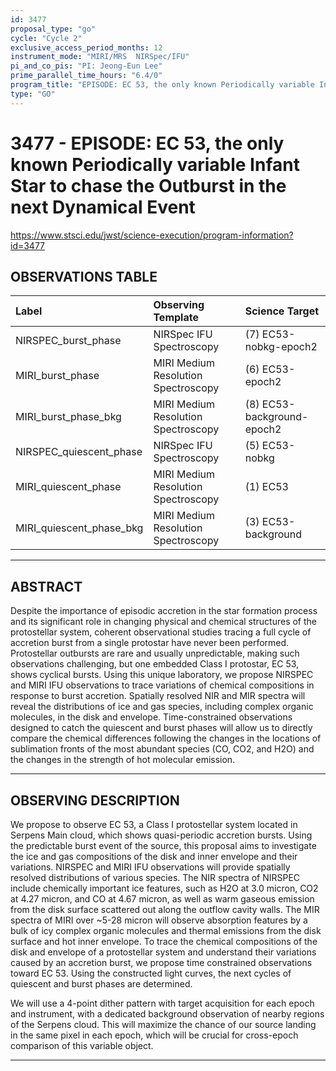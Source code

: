 ```yaml
---
id: 3477
proposal_type: "go"
cycle: "Cycle 2"
exclusive_access_period_months: 12
instrument_mode: "MIRI/MRS  NIRSpec/IFU"
pi_and_co_pis: "PI: Jeong-Eun Lee"
prime_parallel_time_hours: "6.4/0"
program_title: "EPISODE: EC 53, the only known Periodically variable Infant Star to chase the Outburst in the next Dynamical Event"
type: "GO"
---
```

# 3477 - EPISODE: EC 53, the only known Periodically variable Infant Star to chase the Outburst in the next Dynamical Event
https://www.stsci.edu/jwst/science-execution/program-information?id=3477
## OBSERVATIONS TABLE
| Label                      | Observing Template              | Science Target             |
| :------------------------- | :------------------------------ | :------------------------- |
| NIRSPEC_burst_phase        | NIRSpec IFU Spectroscopy        | (7) EC53-nobkg-epoch2      |
| MIRI_burst_phase           | MIRI Medium Resolution Spectroscopy | (6) EC53-epoch2            |
| MIRI_burst_phase_bkg       | MIRI Medium Resolution Spectroscopy | (8) EC53-background-epoch2 |
| NIRSPEC_quiescent_phase    | NIRSpec IFU Spectroscopy        | (5) EC53-nobkg             |
| MIRI_quiescent_phase       | MIRI Medium Resolution Spectroscopy | (1) EC53                   |
| MIRI_quiescent_phase_bkg   | MIRI Medium Resolution Spectroscopy | (3) EC53-background        |

---

## ABSTRACT

Despite the importance of episodic accretion in the star formation process and its significant role in changing physical and chemical structures of the protostellar system, coherent observational studies tracing a full cycle of accretion burst from a single protostar have never been performed. Protostellar outbursts are rare and usually unpredictable, making such observations challenging, but one embedded Class I protostar, EC 53, shows cyclical bursts. Using this unique laboratory, we propose NIRSPEC and MIRI IFU observations to trace variations of chemical compositions in response to burst accretion. Spatially resolved NIR and MIR spectra will reveal the distributions of ice and gas species, including complex organic molecules, in the disk and envelope. Time-constrained observations designed to catch the quiescent and burst phases will allow us to directly compare the chemical differences following the changes in the locations of sublimation fronts of the most abundant species (CO, CO2, and H2O) and the changes in the strength of hot molecular emission.

---

## OBSERVING DESCRIPTION

We propose to observe EC 53, a Class I protostellar system located in Serpens Main cloud, which shows quasi-periodic accretion bursts. Using the predictable burst event of the source, this proposal aims to investigate the ice and gas compositions of the disk and inner envelope and their variations. NIRSPEC and MIRI IFU observations will provide spatially resolved distributions of various species. The NIR spectra of NIRSPEC include chemically important ice features, such as H2O at 3.0 micron, CO2 at 4.27 micron, and CO at 4.67 micron, as well as warm gaseous emission from the disk surface scattered out along the outflow cavity walls. The MIR spectra of MIRI over ~5-28 micron will observe absorption features by a bulk of icy complex organic molecules and thermal emissions from the disk surface and hot inner envelope. To trace the chemical compositions of the disk and envelope of a protostellar system and understand their variations caused by an accretion burst, we propose time constrained observations toward EC 53. Using the constructed light curves, the next cycles of quiescent and burst phases are determined.

We will use a 4-point dither pattern with target acquisition for each epoch and instrument, with a dedicated background observation of nearby regions of the Serpens cloud. This will maximize the chance of our source landing in the same pixel in each epoch, which will be crucial for cross-epoch comparison of this variable object.

---